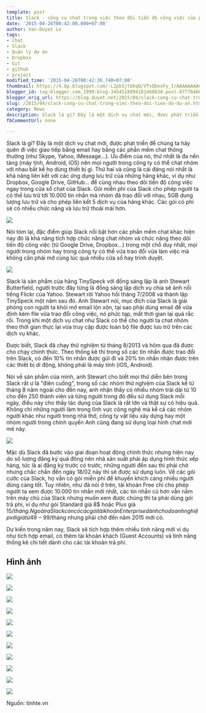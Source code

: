 ```yaml
---
template: post
title: Slack - công cụ chat trong việc theo dõi tiến độ công việc của project
date: '2015-04-26T00:42:00.000+07:00'
author: Van-Duyet Le
tags:
- Chat
- Slack
- Quản lý dự án
- Dropbox
- Git
- github
- project
modified_time: '2015-04-26T00:42:36.740+07:00'
thumbnail: https://4.bp.blogspot.com/-L2pkSjtbhqQ/VTvQbexFy_I/AAAAAAAACWU/cUhMb50WKnA/s1600/2377299_slack-500.jpg
blogger_id: tag:blogger.com,1999:blog-3454518094181460838.post-8777646648801182771
blogger_orig_url: https://blog.duyet.net/2015/04/slack-cong-cu-chat-trong-viec-theo-doi-tien-do-du-an.html
slug: /2015/04/slack-cong-cu-chat-trong-viec-theo-doi-tien-do-du-an.html
category: News
description: Slack là gì? Đây là một dịch vụ chat mới, được phát triển để chúng ta hãy quên đi việc giao tiếp bằng email hay bằng các phần mềm chat thông thường (như Skype, Yahoo, iMessage...). Ưu điểm của nó, thứ nhất là đa nền tảng (máy tính, Android, iOS) nên mọi người trong công ty có thể chat nhóm với nhau bất kể họ dùng thiết bị gì. 
fbCommentUrl: none

---
```


Slack là gì? Đây là một dịch vụ chat mới, được phát triển để chúng ta hãy quên đi việc giao tiếp bằng email hay bằng các phần mềm chat thông thường (như Skype, Yahoo, iMessage...). Ưu điểm của nó, thứ nhất là đa nền tảng (máy tính, Android, iOS) nên mọi người trong công ty có thể chat nhóm với nhau bất kể họ dùng thiết bị gì. 
Thứ hai và cũng là cái đáng nói nhất là khả năng liên kết với các ứng dụng lưu trữ của những hãng khác, ví dụ như Dropbox, Google Drive, GitHub... để cùng nhau theo dõi tiến độ công việc ngay trong cửa sổ chat của Slack. Gói miễn phí của Slack cho phép người ta có thể lưu trữ tới 10.000 tin nhắn mà nhóm đã trao đổi với nhau, 5GB dung lượng lưu trữ và cho phép liên kết 5 dịch vụ của hãng khác. Các gói có phí sẽ có nhiều chức năng và lưu trữ thoải mái hơn.

![](https://4.bp.blogspot.com/-L2pkSjtbhqQ/VTvQbexFy_I/AAAAAAAACWU/cUhMb50WKnA/s1600/2377299_slack-500.jpg)

Nói tóm lại, đặc điểm giúp Slack nổi bật hơn các phần mềm chat khác hiện nay đó là khả năng tích hợp chức năng chat nhóm và chức năng theo dõi tiến độ công việc (từ Google Drive, Dropbox...) trong một chỗ duy nhất, mọi người trong nhóm hay trong công ty có thể vừa trao đổi vừa làm việc mà không cần phải mở cùng lúc quá nhiều cửa sổ hay trình duyệt.

![](https://2.bp.blogspot.com/-HCCNiPWX9xE/VTvQlrWdapI/AAAAAAAACWc/Lq-MNQdMeEk/s1600/2377290_slack-06.png)

Slack là sản phẩm của hãng TinySpeck với đồng sáng lập là anh Stewart Butterfield, người trước đây từng là đồng sáng lập dịch vụ chia sẻ ảnh nổi tiếng Flickr của Yahoo. Stewart rời Yahoo hồi tháng 7/2008 và thành lập TinySpeck một năm sau đó. Anh Stewart nói, mục đích của Slack là giải phóng con người ta khỏi mớ email lộn xộn, tại sao phải dùng email để vừa đính kèm file vừa trao đổi công việc, nó phức tạp, mất thời gian lại quá rắc rối. Trong khi một dịch vụ chat như Slack có thể cho người ta chat nhóm theo thời gian thực lại vừa truy cập được toàn bộ file được lưu trữ trên các dịch vụ khác.

Được biết, Slack đã chạy thử nghiệm từ tháng 8/2013 và hôm qua đã được cho chạy chính thức. Theo thống kê thì trong số các tin nhắn được trao đổi trên Slack, có đến 10% tin nhắn được gửi đi và 20% tin nhắn nhận được trên các thiết bị di động, không phải là máy tính (iOS, Android).

Nói về sản phẩm của mình, anh Stewart cho biết mọi thứ diễn bên trong Slack rất ư là "điên cuồng", trong số các nhóm thử nghiệm của Slack kể từ tháng 8 năm ngoái cho đến nay, anh nhận thấy có nhiều nhóm trải dài từ 10 cho đến 250 thành viên và từng người trong đó đều sử dụng Slack mỗi ngày, điều này cho thấy tác dụng của Slack là rất lớn và thật sự có hiệu quả. Không chỉ những người làm trong lĩnh vực công nghệ mà kể cả các nhóm người khác như người trong nhà thờ, công ty vật liệu xây dựng hay một nhóm người trong chính quyền Anh cũng đang sử dụng loại hình chat mới mẻ này.

![](https://3.bp.blogspot.com/-75MMeW0DaUU/VTvQuMTR9AI/AAAAAAAACWk/BQSvVE-mIqU/s1600/2377292_slack-08.png)

Mặc dù Slack đã bước vào giai đoạn hoạt động chính thức nhưng hiện nay do số lượng đăng ký quá đông nên nhà sản xuất phải áp dụng hình thức xếp hàng, tức là ai đăng ký trước có trước, những người đến sau thì phải chờ nhưng chắc chắn đến ngày 18/02 này thì sẽ được sử dụng luôn. Về các gói cước của Slack, họ vẫn có gói miễn phí để khuyến khích càng nhiều người dùng càng tốt. Tuy nhiên, như đã nói ở trên, tài khoản Free chỉ cho phép người ta xem được 10.000 tin nhắn mới nhất, các tin nhắn cũ hơn vẫn nằm trên máy chủ của Slack nhưng muốn xem được chúng thì ta phải dùng gói trả phí, ví dụ như gói Standard giá 8$ hoặc Plus giá 15$/tháng. Ngoài ra Slack còn có các gói tài khoản Enterprise dành cho doanh nghiệp với giá từ 49-99$/tháng nhưng phải chờ đến năm 2015 mới có.

Dự kiến trong năm nay, Slack sẽ tích hợp thêm nhiều tính năng mới ví dụ như tích hợp email, có thêm tài khoản khách (Guest Accounts) và tính năng thống kê chi tiết dành cho các tài khoản trả phí.

## Hình ảnh ##

[![](https://3.bp.blogspot.com/-WcMdIuFF_DQ/VTvRbW5BPoI/AAAAAAAACW4/xJHu2MifECU/s1600/2377287_slack-03.png)](https://3.bp.blogspot.com/-WcMdIuFF_DQ/VTvRbW5BPoI/AAAAAAAACW4/xJHu2MifECU/s1600/2377287_slack-03.png)

[![](https://3.bp.blogspot.com/-yRjR3QjCV7U/VTvRbo1NWSI/AAAAAAAACW8/FvYHtX9WbTA/s1600/2377289_slack-05.png)](https://3.bp.blogspot.com/-yRjR3QjCV7U/VTvRbo1NWSI/AAAAAAAACW8/FvYHtX9WbTA/s1600/2377289_slack-05.png)

[![](https://4.bp.blogspot.com/-wwX9d6IlgRA/VTvRawXmnXI/AAAAAAAACWw/oQ3N0P109zY/s1600/2377291_slack-07.png)](https://4.bp.blogspot.com/-wwX9d6IlgRA/VTvRawXmnXI/AAAAAAAACWw/oQ3N0P109zY/s1600/2377291_slack-07.png)

[![](https://2.bp.blogspot.com/-ztYyuZEaucE/VTvRb8i90ZI/AAAAAAAACXA/naxPXUKI30s/s1600/2377293_slack-09.png)](https://2.bp.blogspot.com/-ztYyuZEaucE/VTvRb8i90ZI/AAAAAAAACXA/naxPXUKI30s/s1600/2377293_slack-09.png)

[![](https://4.bp.blogspot.com/-uXm4TU_UjE0/VTvRc-1csmI/AAAAAAAACXQ/SRrZtT8HklQ/s1600/2377294_slack-10.png)](https://4.bp.blogspot.com/-uXm4TU_UjE0/VTvRc-1csmI/AAAAAAAACXQ/SRrZtT8HklQ/s1600/2377294_slack-10.png)

[![](https://4.bp.blogspot.com/-GU3SPAVBmo0/VTvRdbzEIYI/AAAAAAAACXY/wZyX6Q_eLt0/s1600/2377295_slack-11.png)](https://4.bp.blogspot.com/-GU3SPAVBmo0/VTvRdbzEIYI/AAAAAAAACXY/wZyX6Q_eLt0/s1600/2377295_slack-11.png)

[![](https://2.bp.blogspot.com/-UMxRcEkC3fc/VTvRd4tXB5I/AAAAAAAACXc/uvNu_A6qvxI/s1600/2377296_slack-12.png)](https://2.bp.blogspot.com/-UMxRcEkC3fc/VTvRd4tXB5I/AAAAAAAACXc/uvNu_A6qvxI/s1600/2377296_slack-12.png)

[![](https://1.bp.blogspot.com/--TbBoSt6gBM/VTvReoqr-hI/AAAAAAAACXw/7QX1zlnKHJI/s1600/2377297_slack-13.png)](https://1.bp.blogspot.com/--TbBoSt6gBM/VTvReoqr-hI/AAAAAAAACXw/7QX1zlnKHJI/s1600/2377297_slack-13.png)

[![](https://3.bp.blogspot.com/-XlD-fAwZMfQ/VTvRfO2njdI/AAAAAAAACXo/1aKFdJS0as4/s1600/2377298_slack-14.png)](https://3.bp.blogspot.com/-XlD-fAwZMfQ/VTvRfO2njdI/AAAAAAAACXo/1aKFdJS0as4/s1600/2377298_slack-14.png)

[![](https://4.bp.blogspot.com/-ue8V_l-u5w0/VTvRfD8clXI/AAAAAAAACXs/Z4-aNxpLgDg/s1600/screen800x500.jpeg)](https://4.bp.blogspot.com/-ue8V_l-u5w0/VTvRfD8clXI/AAAAAAAACXs/Z4-aNxpLgDg/s1600/screen800x500.jpeg)

[![](https://2.bp.blogspot.com/-JTc-8xBmMMw/VTvRfwfiCmI/AAAAAAAACX4/s_uU6pwk0yk/s1600/slack_notifications.jpg)](https://2.bp.blogspot.com/-JTc-8xBmMMw/VTvRfwfiCmI/AAAAAAAACX4/s_uU6pwk0yk/s1600/slack_notifications.jpg)

Nguồn: tinhte.vn
